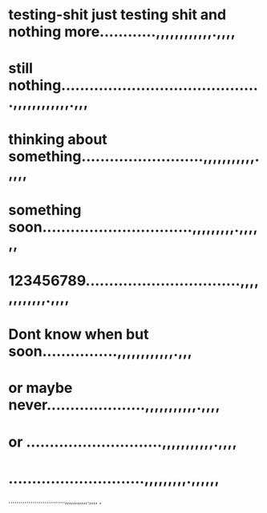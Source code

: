 # testing-shit just testing shit and  nothing more............,,,,,,,,,,,,.,,,,
# still nothing...........................................,,,,,,,,,,,,.,,,
# thinking about something..........................,,,,,,,,,,,.,,,,
# something soon................................,,,,,,,,,.,,,,,,
# 123456789.................................,,,,,,,,,,,,.,,,,
# Dont know when but soon................,,,,,,,,,,,,.,,,
# or maybe never.....................,,,,,,,,,,,.,,,,
# or .............................,,,,,,,,,,,.,,,,
# .............................,,,,,,,,,.,,,,,,
............................,,,,,,,,,,,.,,,,
,
